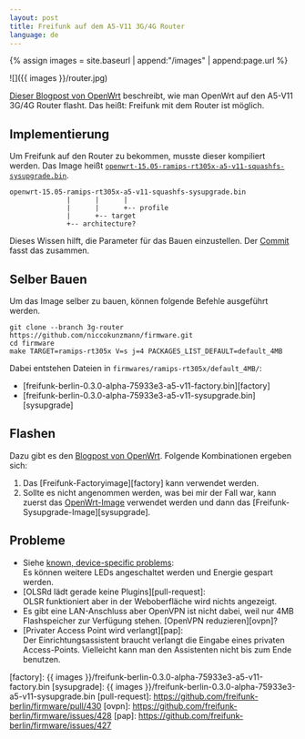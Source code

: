 ```yaml
---
layout: post
title: Freifunk auf dem A5-V11 3G/4G Router
language: de
---
```


{% assign images = site.baseurl | append:"/images" | append:page.url %}

![]({{ images }}/router.jpg)

[Dieser Blogpost von OpenWrt][blog] beschreibt,
wie man OpenWrt auf den A5-V11 3G/4G Router flasht.
Das heißt: Freifunk mit dem Router ist möglich.

Implementierung
---------------

Um Freifunk auf den Router zu bekommen, musste dieser kompiliert werden.
Das Image heißt
[`openwrt-15.05-ramips-rt305x-a5-v11-squashfs-sysupgrade.bin`][openwrt-image].

    openwrt-15.05-ramips-rt305x-a5-v11-squashfs-sysupgrade.bin
                  |      |      |
                  |      |      +-- profile
                  |      +-- target
                  +-- architecture?

Dieses Wissen hilft, die Parameter für das Bauen einzustellen.
Der [Commit][commit] fasst das zusammen.

Selber Bauen
------------

Um das Image selber zu bauen, können folgende Befehle ausgeführt werden.

    git clone --branch 3g-router https://github.com/niccokunzmann/firmware.git
    cd firmware
    make TARGET=ramips-rt305x V=s j=4 PACKAGES_LIST_DEFAULT=default_4MB

Dabei entstehen Dateien in `firmwares/ramips-rt305x/default_4MB/`:

- [freifunk-berlin-0.3.0-alpha-75933e3-a5-v11-factory.bin][factory]
- [freifunk-berlin-0.3.0-alpha-75933e3-a5-v11-sysupgrade.bin][sysupgrade]

Flashen
-------

Dazu gibt es den [Blogpost von OpenWrt][blog].
Folgende Kombinationen ergeben sich:

1. Das [Freifunk-Factoryimage][factory] kann verwendet werden.
2. Sollte es nicht angenommen werden, was bei mir der Fall war, kann zuerst das
   [OpenWrt-Image][openwrt-image] verwendet werden und dann das
   [Freifunk-Sysupgrade-Image][sysupgrade].

Probleme
--------

- Siehe [known, device-specific problems][blog-problems]:  
  Es können weitere LEDs angeschaltet werden und Energie gespart werden.
- [OLSRd lädt gerade keine Plugins][pull-request]:  
  OLSR funktioniert aber in der Weboberfläche wird nichts angezeigt.
- Es gibt eine LAN-Anschluss aber OpenVPN ist nicht dabei, weil nur 4MB
  Flashspeicher zur Verfügung stehen. [OpenVPN reduzieren][ovpn]?
- [Privater Access Point wird verlangt][pap]:  
  Der Einrichtungsassistent braucht verlangt die Eingabe eines privaten
  Access-Points. Vielleicht kann man den Assistenten nicht bis zum Ende
  benutzen.

[blog]: https://wiki.openwrt.org/toh/unbranded/a5-v11
[blog-problems]: https://wiki.openwrt.org/toh/unbranded/a5-v11#known_device-specific_problems
[openwrt-image]: http://downloads.openwrt.org/chaos_calmer/15.05/ramips/rt305x/openwrt-15.05-ramips-rt305x-a5-v11-squashfs-sysupgrade.bin
[commit]: https://github.com/niccokunzmann/firmware/commit/9372d44302fc793566ec9614a74950132ab9453f
[factory]: {{ images }}/freifunk-berlin-0.3.0-alpha-75933e3-a5-v11-factory.bin
[sysupgrade]: {{ images }}/freifunk-berlin-0.3.0-alpha-75933e3-a5-v11-sysupgrade.bin
[pull-request]: https://github.com/freifunk-berlin/firmware/pull/430
[ovpn]: https://github.com/freifunk-berlin/firmware/issues/428
[pap]: https://github.com/freifunk-berlin/firmware/issues/427